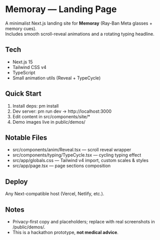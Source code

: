 ﻿# Memoray — Landing Page

A minimalist Next.js landing site for **Memoray** (Ray-Ban Meta glasses + memory cues).  
Includes smooth scroll-reveal animations and a rotating typing headline.

## Tech
- Next.js 15
- Tailwind CSS v4
- TypeScript
- Small animation utils (Reveal + TypeCycle)

## Quick Start
1. Install deps: 
pm install
2. Dev server: 
pm run dev → http://localhost:3000
3. Edit content in src/components/site/*
4. Demo images live in public/demos/

## Notable Files
- src/components/anim/Reveal.tsx — scroll reveal wrapper
- src/components/typing/TypeCycle.tsx — cycling typing effect
- src/app/globals.css — Tailwind v4 import, custom scales & styles
- src/app/page.tsx — page sections composition

## Deploy
Any Next-compatible host (Vercel, Netlify, etc.).

## Notes
- Privacy-first copy and placeholders; replace with real screenshots in /public/demos/.
- This is a hackathon prototype, **not medical advice**.
